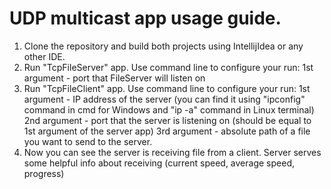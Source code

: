 # UDP multicast app usage guide.

1. Clone the repository and build both projects using IntellijIdea or any other IDE.
2. Run "TcpFileServer" app. Use command line to configure your run:
1st argument - port that FileServer will listen on
3. Run "TcpFileClient" app. Use command line to configure your run:
1st argument - IP address of the server (you can find it using "ipconfig" command in cmd for Windows and "ip -a" command in Linux terminal)
2nd argument - port that the server is listening on (should be equal to 1st argument of the server app)
3rd argument - absolute path of a file you want to send to the server.
4. Now you can see the server is receiving file from a client. Server serves some helpful info about receiving (current speed, average speed, progress)
